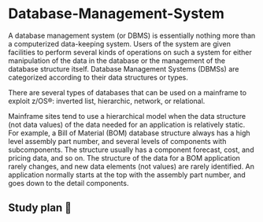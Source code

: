 # Database-Management-System

A database management system (or DBMS) is essentially nothing more than a computerized data-keeping system. Users of the system are given facilities to perform several kinds of operations on such a system for either manipulation of the data in the database or the management of the database structure itself. Database Management Systems (DBMSs) are categorized according to their data structures or types.

There are several types of databases that can be used on a mainframe to exploit z/OS®: inverted list, hierarchic, network, or relational.

Mainframe sites tend to use a hierarchical model when the data structure (not data values) of the data needed for an application is relatively static. For example, a Bill of Material (BOM) database structure always has a high level assembly part number, and several levels of components with subcomponents. The structure usually has a component forecast, cost, and pricing data, and so on. The structure of the data for a BOM application rarely changes, and new data elements (not values) are rarely identified. An application normally starts at the top with the assembly part number, and goes down to the detail components.

## Study plan 📑

